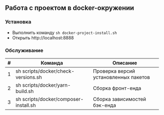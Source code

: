## Работа с проектом в docker-окружении

### Установка

* Выполнить команду `sh docker-project-install.sh`
* Открыть http://localhost:8888

### Обслуживание

| #   | Команда  | Описание   |
| ------------ | ------------ | ------------ |
| 1 | sh scripts/docker/check-versions.sh | Проверка версий установленных пакетов |
| 2 | sh scripts/docker/yarn-build.sh | Сборка фронт-енда |
| 3 | sh scripts/docker/composer-install.sh | Сборка зависимостей бэк-енда |
